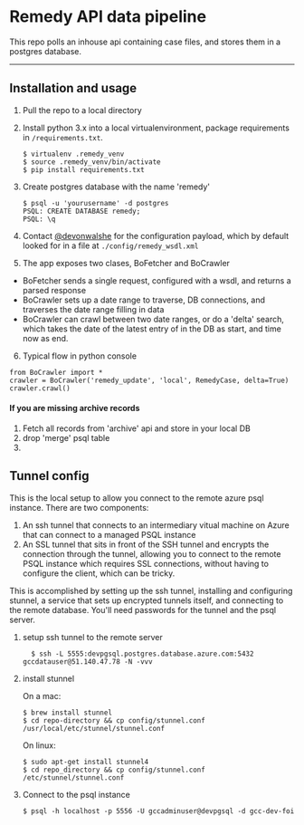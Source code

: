 Remedy API data pipeline
===================

This repo polls an inhouse api containing case files, and stores them in a postgres database. 

----------

Installation and usage
-------------
1. Pull the repo to a local directory
2. Install python 3.x into a local virtualenvironment, package requirements in `/requirements.txt`.

	```
	$ virtualenv .remedy_venv
	$ source .remedy_venv/bin/activate
	$ pip install requirements.txt 
	```
3. Create postgres database with the name 'remedy'

	```
	$ psql -u 'yourusername' -d postgres
	PSQL: CREATE DATABASE remedy;
	PSQL: \q
	```
	
4. Contact [@devonwalshe](https://www.github.com/devonwalshe) for the configuration payload, which by default looked for in a file at `./config/remedy_wsdl.xml`

5. The app exposes two clases, BoFetcher and BoCrawler
  - BoFetcher sends a single request, configured with a wsdl, and returns a parsed response
  - BoCrawler sets up a date range to traverse, DB connections, and traverses the date range filling in data
  - BoCrawler can crawl between two date ranges, or do a 'delta' search, which takes the date of the latest entry of in the DB as start, and time now as end. 
6. Typical flow in python console
  ```from orm.models import *
  from BoCrawler import *
  crawler = BoCrawler('remedy_update', 'local', RemedyCase, delta=True)
  crawler.crawl()
  ```




#### If you are missing archive records

1. Fetch all records from 'archive' api and store in your local DB
2. drop 'merge' psql table
3. 

Tunnel config
---
This is the local setup to allow you connect to the remote azure psql instance. There are two components:

1. An ssh tunnel that connects to an intermediary vitual machine on Azure that can connect to a managed PSQL instance
2. An SSL tunnel that sits in front of the SSH tunnel and encrypts the connection through the tunnel, allowing you to connect to the remote PSQL instance which requires SSL connections, without having to configure the client, which can be tricky. 

This is accomplished by setting up the ssh tunnel, installing and configuring stunnel, a service that sets up encrypted tunnels itself, and connecting to the remote database. You'll need passwords for the tunnel and the psql server. 

1. setup ssh tunnel to the remote server

	```
	  $ ssh -L 5555:devpgsql.postgres.database.azure.com:5432 gccdatauser@51.140.47.78 -N -vvv
	```

2. install stunnel
	
	On a mac:
	```
	$ brew install stunnel
	$ cd repo-directory && cp config/stunnel.conf /usr/local/etc/stunnel/stunnel.conf
	```
	On linux:
	```
	$ sudo apt-get install stunnel4
	$ cd repo_directory && cp config/stunnel.conf /etc/stunnel/stunnel.conf
	``` 
3. Connect to the psql instance

	```
	$ psql -h localhost -p 5556 -U gccadminuser@devpgsql -d gcc-dev-foi 
